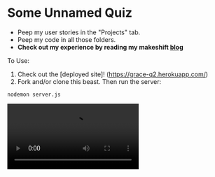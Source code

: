 # Some Unnamed Quiz

* Peep my user stories in the "Projects" tab.
* Peep my code in all those folders. 
* **Check out my experience by reading my makeshift [blog](https://github.com/gracehartzell/galvanizeQ2/blob/master/comps/blog.md)**

To Use:
1. Check out the [deployed site]! (https://grace-q2.herokuapp.com/)
2. Fork and/or clone this beast. Then run the server:
```
nodemon server.js
```
![](/comps/ips_walkthrough.mov)


